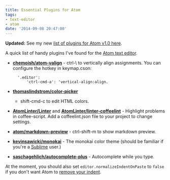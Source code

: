 ```yaml
---
title: Essential Plugins for Atom
tags:
- text-editor
- atom
date: '2014-09-08 20:47:00'
---
```

**Updated:** See my new [list of plugins for Atom v1.0 here](http://www.thedreaming.org/2015/07/14/atom-plugins-2/).

A quick list of handy plugins I've found for the [Atom text editor](https://atom.io/).

<!--more-->

* **[chemoish/atom-valign](https://github.com/chemoish/atom-valign)** - ctrl-\ to vertically align assignments.
You can configure the hotkey in keymap.cson:

        '.editor':
            'ctrl-cmd-a': 'vertical-align:align.

* **[thomaslindstrom/color-picker](https://github.com/thomaslindstrom/color-picker)**
  - shift-cmd-c to edit HTML colors.
* **[AtomLinter/Linter](https://github.com/AtomLinter/Linter)** and
  **[AtomLinter/linter-coffeelint](https://github.com/AtomLinter/linter-coffeelint)** -
  Highlight problems in coffee-script.  Add a coffeelint.json file to your project to change settings.
* **[atom/markdown-preview](https://github.com/atom/markdown-preview)** - ctrl-shift-m to show markdown preview.
* **[kevinsawicki/monokai](https://github.com/kevinsawicki/monokai)** - The monokai color theme (should be familiar if you're a [Sublime](http://www.sublimetext.com/) user.)
* **[saschagehlich/autocomplete-plus](https://github.com/saschagehlich/autocomplete-plus)** - Autocomplete while you type.

At the moment, you should also set `editor.normalizeIndentOnPaste` to `false` if you don't want Atom to [remove your indent](https://discuss.atom.io/t/normalize-indent-on-paste-doesnt-work-as-expected/3503/5).
